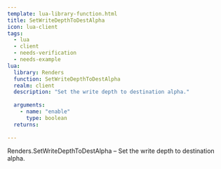 ```yaml
---
template: lua-library-function.html
title: SetWriteDepthToDestAlpha
icon: lua-client
tags:
  - lua
  - client
  - needs-verification
  - needs-example
lua:
  library: Renders
  function: SetWriteDepthToDestAlpha
  realm: client
  description: "Set the write depth to destination alpha."
  
  arguments:
    - name: "enable"
      type: boolean
  returns:
    
---
```


<div class="lua__search__keywords">
Renders.SetWriteDepthToDestAlpha &#x2013; Set the write depth to destination alpha.
</div>
